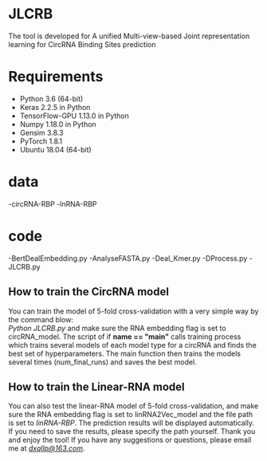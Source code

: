 # JLCRB
The tool is developed for A unified Multi-view-based Joint representation learning for CircRNA Binding Sites prediction
# Requirements
- Python 3.6 (64-bit)
- Keras 2.2.5 in Python
- TensorFlow-GPU 1.13.0 in Python
- Numpy 1.18.0 in Python
- Gensim 3.8.3
- PyTorch 1.8.1
- Ubuntu 18.04 (64-bit)
# data
-circRNA-RBP
-lnRNA-RBP 
# code
-BertDealEmbedding.py 
-AnalyseFASTA.py
-Deal_Kmer.py
-DProcess.py
-JLCRB.py
## How to train the CircRNA model
You can train the model of 5-fold cross-validation with a very simple way by the command blow:  
*Python JLCRB.py* and make sure the RNA embedding flag is set to circRNA_model. The script of if **name == "main"** calls training process which trains several models of each model type for a circRNA and finds the best set of hyperparameters. The main function then trains the models several times (num_final_runs) and saves the best model.
## How to train the Linear-RNA model
You can also test the linear-RNA model of 5-fold cross-validation, and make sure the RNA embedding flag is set to linRNA2Vec_model and the file path is set to *linRNA-RBP*.
The prediction results will be displayed automatically. If you need to save the results, please specify the path yourself. Thank you and enjoy the tool!
If you have any suggestions or questions, please email me at *dxqllp@163.com*.
